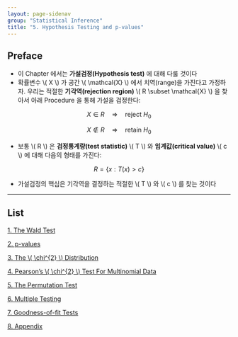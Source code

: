 ```yaml
---
layout: page-sidenav
group: "Statistical Inference"
title: "5. Hypothesis Testing and p-values"
---
```


## Preface

- 이 Chapter 에서는 **가설검정(Hypothesis test)** 에 대해 다룰 것이다
- 확률변수 \\( X \\) 가 공간 \\( \mathcal{X} \\) 에서 치역(range)을 가진다고 가정하자. 우리는 적절한 **기각역(rejection region)** \\( R \subset \mathcal{X} \\) 을 찾아서 아래 Procedure 을 통해 가설을 검정한다:

$$
X \in R\quad \Longrightarrow\quad \text{reject }H_{0}
$$

$$
X \notin R\quad \Longrightarrow\quad \text{retain }H_{0}
$$

- 보통 \\( R \\) 은 **검정통계량(test statistic)** \\( T \\) 와 **임계값(critical value)** \\( c \\) 에 대해 다음의 형태를 가진다:

$$
R=\{x: T(x) > c\}
$$

- 가설검정의 핵심은 기각역을 결정하는 적절한 \\( T \\) 와 \\( c \\) 를 찾는 것이다

---

## List

[1. The Wald Test](https://sungbinlim.github.io/sl/docs/aos2/5-1)

[2. p-values](https://sungbinlim.github.io/sl/docs/aos2/5-2)

[3. The \\( \chi^{2} \\) Distribution](https://sungbinlim.github.io/sl/docs/aos2/5-3)

[4. Pearson’s \\( \chi^{2} \\) Test For Multinomial Data](https://sungbinlim.github.io/sl/docs/aos2/5-4)

[5. The Permutation Test](https://sungbinlim.github.io/sl/docs/aos2/5-5)

[6. Multiple Testing](https://sungbinlim.github.io/sl/docs/aos2/5-6)

[7. Goodness-of-fit Tests](https://sungbinlim.github.io/sl/docs/aos2/5-7)

[8. Appendix](https://sungbinlim.github.io/sl/docs/aos2/5-8)
